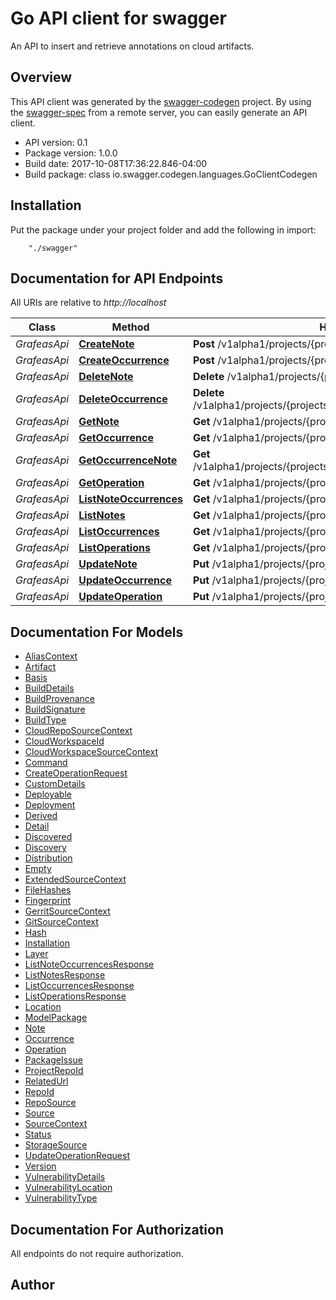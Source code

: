# Go API client for swagger

An API to insert and retrieve annotations on cloud artifacts.

## Overview
This API client was generated by the [swagger-codegen](https://github.com/swagger-api/swagger-codegen) project.  By using the [swagger-spec](https://github.com/swagger-api/swagger-spec) from a remote server, you can easily generate an API client.

- API version: 0.1
- Package version: 1.0.0
- Build date: 2017-10-08T17:36:22.846-04:00
- Build package: class io.swagger.codegen.languages.GoClientCodegen

## Installation
Put the package under your project folder and add the following in import:
```
    "./swagger"
```

## Documentation for API Endpoints

All URIs are relative to *http://localhost*

Class | Method | HTTP request | Description
------------ | ------------- | ------------- | -------------
*GrafeasApi* | [**CreateNote**](docs/GrafeasApi.md#createnote) | **Post** /v1alpha1/projects/{projectsId}/notes | 
*GrafeasApi* | [**CreateOccurrence**](docs/GrafeasApi.md#createoccurrence) | **Post** /v1alpha1/projects/{projectsId}/occurrences | 
*GrafeasApi* | [**DeleteNote**](docs/GrafeasApi.md#deletenote) | **Delete** /v1alpha1/projects/{projectsId}/notes/{notesId} | 
*GrafeasApi* | [**DeleteOccurrence**](docs/GrafeasApi.md#deleteoccurrence) | **Delete** /v1alpha1/projects/{projectsId}/occurrences/{occurrencesId} | 
*GrafeasApi* | [**GetNote**](docs/GrafeasApi.md#getnote) | **Get** /v1alpha1/projects/{projectsId}/notes/{notesId} | 
*GrafeasApi* | [**GetOccurrence**](docs/GrafeasApi.md#getoccurrence) | **Get** /v1alpha1/projects/{projectsId}/occurrences/{occurrencesId} | 
*GrafeasApi* | [**GetOccurrenceNote**](docs/GrafeasApi.md#getoccurrencenote) | **Get** /v1alpha1/projects/{projectsId}/occurrences/{occurrencesId}/notes | 
*GrafeasApi* | [**GetOperation**](docs/GrafeasApi.md#getoperation) | **Get** /v1alpha1/projects/{projectsId}/operations/{operationsId} | 
*GrafeasApi* | [**ListNoteOccurrences**](docs/GrafeasApi.md#listnoteoccurrences) | **Get** /v1alpha1/projects/{projectsId}/notes/{notesId}/occurrences | 
*GrafeasApi* | [**ListNotes**](docs/GrafeasApi.md#listnotes) | **Get** /v1alpha1/projects/{projectsId}/notes | 
*GrafeasApi* | [**ListOccurrences**](docs/GrafeasApi.md#listoccurrences) | **Get** /v1alpha1/projects/{projectsId}/occurrences | 
*GrafeasApi* | [**ListOperations**](docs/GrafeasApi.md#listoperations) | **Get** /v1alpha1/projects/{projectsId}/operations | 
*GrafeasApi* | [**UpdateNote**](docs/GrafeasApi.md#updatenote) | **Put** /v1alpha1/projects/{projectsId}/notes/{notesId} | 
*GrafeasApi* | [**UpdateOccurrence**](docs/GrafeasApi.md#updateoccurrence) | **Put** /v1alpha1/projects/{projectsId}/occurrences/{occurrencesId} | 
*GrafeasApi* | [**UpdateOperation**](docs/GrafeasApi.md#updateoperation) | **Put** /v1alpha1/projects/{projectsId}/operations/{operationsId} | 


## Documentation For Models

 - [AliasContext](../docs/AliasContext.md)
 - [Artifact](../docs/Artifact.md)
 - [Basis](../docs/Basis.md)
 - [BuildDetails](../docs/BuildDetails.md)
 - [BuildProvenance](../docs/BuildProvenance.md)
 - [BuildSignature](../docs/BuildSignature.md)
 - [BuildType](../docs/BuildType.md)
 - [CloudRepoSourceContext](../docs/CloudRepoSourceContext.md)
 - [CloudWorkspaceId](../docs/CloudWorkspaceId.md)
 - [CloudWorkspaceSourceContext](../docs/CloudWorkspaceSourceContext.md)
 - [Command](../docs/Command.md)
 - [CreateOperationRequest](../docs/CreateOperationRequest.md)
 - [CustomDetails](../docs/CustomDetails.md)
 - [Deployable](../docs/Deployable.md)
 - [Deployment](../docs/Deployment.md)
 - [Derived](../docs/Derived.md)
 - [Detail](../docs/Detail.md)
 - [Discovered](../docs/Discovered.md)
 - [Discovery](../docs/Discovery.md)
 - [Distribution](../docs/Distribution.md)
 - [Empty](../docs/Empty.md)
 - [ExtendedSourceContext](../docs/ExtendedSourceContext.md)
 - [FileHashes](../docs/FileHashes.md)
 - [Fingerprint](../docs/Fingerprint.md)
 - [GerritSourceContext](../docs/GerritSourceContext.md)
 - [GitSourceContext](../docs/GitSourceContext.md)
 - [Hash](../docs/Hash.md)
 - [Installation](../docs/Installation.md)
 - [Layer](../docs/Layer.md)
 - [ListNoteOccurrencesResponse](../docs/ListNoteOccurrencesResponse.md)
 - [ListNotesResponse](../docs/ListNotesResponse.md)
 - [ListOccurrencesResponse](../docs/ListOccurrencesResponse.md)
 - [ListOperationsResponse](../docs/ListOperationsResponse.md)
 - [Location](../docs/Location.md)
 - [ModelPackage](../docs/ModelPackage.md)
 - [Note](../docs/Note.md)
 - [Occurrence](../docs/Occurrence.md)
 - [Operation](../docs/Operation.md)
 - [PackageIssue](../docs/PackageIssue.md)
 - [ProjectRepoId](../docs/ProjectRepoId.md)
 - [RelatedUrl](../docs/RelatedUrl.md)
 - [RepoId](../docs/RepoId.md)
 - [RepoSource](../docs/RepoSource.md)
 - [Source](../docs/Source.md)
 - [SourceContext](../docs/SourceContext.md)
 - [Status](../docs/Status.md)
 - [StorageSource](../docs/StorageSource.md)
 - [UpdateOperationRequest](../docs/UpdateOperationRequest.md)
 - [Version](../docs/Version.md)
 - [VulnerabilityDetails](../docs/VulnerabilityDetails.md)
 - [VulnerabilityLocation](../docs/VulnerabilityLocation.md)
 - [VulnerabilityType](../docs/VulnerabilityType.md)


## Documentation For Authorization

 All endpoints do not require authorization.


## Author



